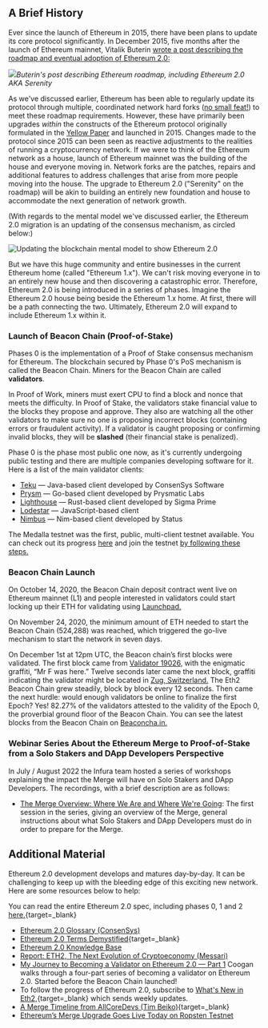 ## A Brief History

Ever since the launch of Ethereum in 2015, there have been plans to update its core protocol significantly. In December 2015, five months after the launch of Ethereum mainnet, Vitalik Buterin [wrote a post describing the roadmap and eventual adoption of Ethereum 2.0:](https://blog.ethereum.org/2015/12/24/understanding-serenity-part-i-abstraction/)

![](https://files.cdn.thinkific.com/file_uploads/205430/images/8a2/155/eeb/Screen_Shot_2020-09-02_at_9.56.24_AM.png)*Buterin's post describing Ethereum roadmap, including Ethereum 2.0 AKA Serenity*  

As we've discussed earlier, Ethereum has been able to regularly update its protocol through multiple, coordinated network hard forks ([no small feat!](https://www.ccs.neu.edu/home/amislove/publications/Ethereum-HotNets.pdf)) to meet these roadmap requirements. However, these have primarily been upgrades _within_ the constructs of the Ethereum protocol originally formulated in the [Yellow Paper](https://ethereum.github.io/yellowpaper/paper.pdf) and launched in 2015\. Changes made to the protocol since 2015 can been seen as reactive adjustments to the realities of running a cryptocurrency network. If we were to think of the Ethereum network as a house, launch of Ethereum mainnet was the building of the house and everyone moving in. Network forks are the patches, repairs and additional features to address challenges that arise from more people moving into the house. The upgrade to Ethereum 2.0 ("Serenity" on the roadmap) will be akin to building an entirely new foundation and house to accommodate the next generation of network growth. 

(With regards to the mental model we've discussed earlier, the Ethereum 2.0 migration is an updating of the consensus mechanism, as circled below:)

![Updating the blockchain mental model to show Ethereum 2.0](../../img/S10/ag-blockchain-eth-2.png)

But we have this huge community and entire businesses in the current Ethereum home (called "Ethereum 1.x"). We can't risk moving everyone in to an entirely new house and then discovering a catastrophic error. Therefore, Ethereum 2.0 is being introduced in a series of phases. Imagine the Ethereum 2.0 house being beside the Ethereum 1.x home. At first, there will be a path connecting the two. Ultimately, Ethereum 2.0 will expand to include Ethereum 1.x within it.

### Launch of Beacon Chain (Proof-of-Stake)

Phases 0 is the implementation of a Proof of Stake consensus mechanism for Ethereum. The blockchain secured by Phase 0's PoS mechanism is called the Beacon Chain. Miners for the Beacon Chain are called **validators**. 

In Proof of Work, miners must exert CPU to find a block and nonce that meets the difficulty. In Proof of Stake, the validators stake financial value to the blocks they propose and approve. They also are watching all the other validators to make sure no one is proposing incorrect blocks (containing errors or fraudulent activity). If a validator is caught proposing or confirming invalid blocks, they will be **slashed** (their financial stake is penalized). 

Phase 0 is the phase most public one now, as it's currently undergoing public testing and there are multiple companies developing software for it. Here is a list of the main validator clients:

* [Teku](https://pegasys.tech/teku/) — Java-based client developed by ConsenSys Software
* [Prysm](https://github.com/prysmaticlabs/prysm) — Go-based client developed by Prysmatic Labs
* [Lighthouse](https://github.com/sigp/lighthouse) — Rust-based client developed by Sigma Prime
* [Lodestar](https://github.com/ChainSafeSystems/lodestar_chain) — JavaScript-based client
* [Nimbus](https://github.com/status-im/nimbus) — Nim-based client developed by Status

The Medalla testnet was the first, public, multi-client testnet available. You can check out its progress [here](https://eth2stats.io/medalla-testnet) and join the testnet [by following these steps.](https://medalla.launchpad.ethereum.org/)

### Beacon Chain Launch

On October 14, 2020, the Beacon Chain deposit contract went live on Ethereum mainnet (L1) and people interested in validators could start locking up their ETH for validating using <a href="https://launchpad.ethereum.org/en/" target="_blank" rel="noopener noreferrer">Launchpad.</a>

On November 24, 2020, the minimum amount of ETH needed to start the Beacon Chain (524,288) was reached, which triggered the go-live mechanism to start the network in seven days.

On December 1st at 12pm UTC, the Beacon chain’s first blocks were validated. The first block came from <a href="https://beaconcha.in/validator/19026" target="_blank" rel="noopener noreferrer">Validator 19026,</a> with the enigmatic graffiti, “Mr F was here.” Twelve seconds later came the next block, graffiti indicating the validator might be located in <a href="https://beaconcha.in/blocks?q=BTCS+Zug+validator" target="_blank" rel="noopener noreferrer">Zug, Switzerland.</a> The Eth2 Beacon Chain grew steadily, block by block every 12 seconds. Then came the next hurdle: would enough validators be online to finalize the first Epoch? Yes! 82.27% of the validators attested to the validity of the Epoch 0, the proverbial ground floor of the Beacon Chain. You can see the latest blocks from the Beacon Chain on <a href="https://beaconcha.in/" target="_blank" rel="noopener noreferrer">Beaconcha.in.</a>


### Webinar Series About the Ethereum Merge to Proof-of-Stake from a Solo Stakers and DApp Developers Perspective

In July / August 2022 the Infura team hosted a series of workshops explaining the impact the Merge will have on Solo Stakers and DApp Developers. The recordings, with a brief description are as follows:

* [The Merge Overview: Where We Are and Where We're Going](https://www.crowdcast.io/e/the-merge-weekly/1): The first session in the series, giving an overview of the Merge, general instructions about what Solo Stakers and DApp Developers must do in order to prepare for the Merge.

## Additional Material

Ethereum 2.0 development develops and matures day-by-day. It can be challenging to keep up with the bleeding edge of this exciting new network. Here are some resources below to help:

You can read the entire Ethereum 2.0 spec, including phases 0, 1 and 2 [here.](https://github.com/ethereum/eth2.0-specs){target=_blank}

- <a href="https://consensys.net/knowledge-base/ethereum-2/glossary/" target="_blank" rel="noopener noreferrer">Ethereum 2.0 Glossary (ConsenSys)</a>
- [Ethereum 2.0 Terms Demystified](https://medium.com/alethio/ethereum-2-0-terms-demystified-8398357429d7){target=_blank}
- <a href="https://consensys.net/knowledge-base/ethereum-2/" target="_blank" rel="noopener noreferrer">Ethereum 2.0 Knowledge Base</a>
- <a href="https://messari.io/pdf/messari-report-eth2-the-next-evolution-of-cryptoeconomy.pdf" target="_blank" rel="noopener noreferrer">Report: ETH2, The Next Evolution of Cryptoeconomy (Messari)</a>
- <a href="https://consensys.net/blog/blockchain-explained/my-journey-to-becoming-a-validator-on-ethereum-2-0/" target="_blank" rel="noopener noreferrer">My Journey to Becoming a Validator on Ethereum 2.0 — Part 1</a> Coogan walks through a four-part series of becoming a validator on Ethereum 2.0. Started before the Beacon Chain launched!
- To follow the progress of Ethereum 2.0, subscribe to [What's New in Eth2,](https://hackmd.io/@benjaminion/eth2_news/https%3A%2F%2Fhackmd.io%2F%40benjaminion%2Fwnie2_200822){target=_blank} which sends weekly updates.
- [A Merge Timeline from AllCoreDevs (Tim Beiko)](https://tim.mirror.xyz/sR23jU02we6zXRgsF_oTUkttL83S3vyn05vJWnnp-Lc){target=_blank} 
- [Ethereum’s Merge Upgrade Goes Live Today on Ropsten Testnet](https://decrypt.co/102320/ethereum-merge-ropsten-live)
